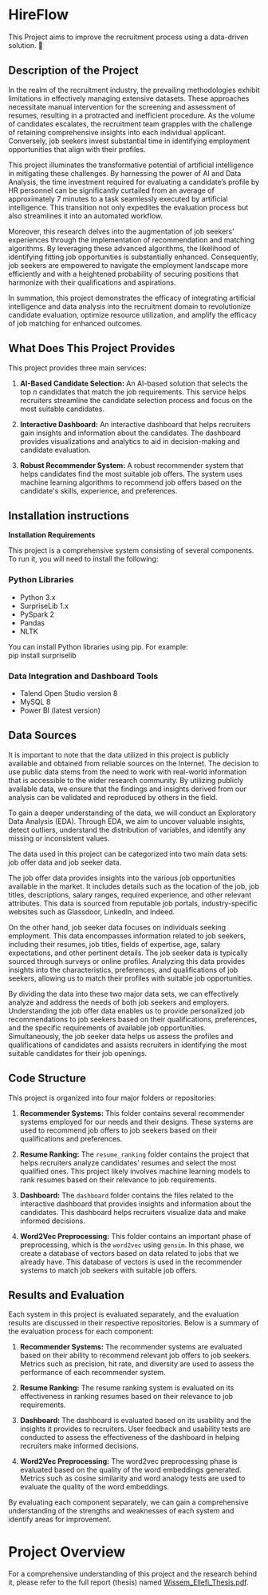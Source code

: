 # HireFlow 
This Project aims to improve the recruitment process using a data-driven solution. :briefcase: </br>
## Description of the Project

In the realm of the recruitment industry, the prevailing methodologies exhibit limitations in effectively managing extensive datasets. These approaches necessitate manual intervention for the screening and assessment of resumes, resulting in a protracted and inefficient procedure. As the volume of candidates escalates, the recruitment team grapples with the challenge of retaining comprehensive insights into each individual applicant. Conversely, job seekers invest substantial time in identifying employment opportunities that align with their profiles.

This project illuminates the transformative potential of artificial intelligence in mitigating these challenges. By harnessing the power of AI and Data Analysis, the time investment required for evaluating a candidate’s profile by HR personnel can be significantly curtailed from an average of approximately 7 minutes to a task seamlessly executed by artificial intelligence. This transition not only expedites the evaluation process but also streamlines it into an automated workflow.

Moreover, this research delves into the augmentation of job seekers’ experiences through the implementation of recommendation and matching algorithms. By leveraging these advanced algorithms, the likelihood of identifying fitting job opportunities is substantially enhanced. Consequently, job seekers are empowered to navigate the employment landscape more efficiently and with a heightened probability of securing positions that harmonize with their qualifications and aspirations.

In summation, this project demonstrates the efficacy of integrating artificial intelligence and data analysis into the recruitment domain to revolutionize candidate evaluation, optimize resource utilization, and amplify the efficacy of job matching for enhanced outcomes.

## What Does This Project Provides

This project provides three main services:

1. **AI-Based Candidate Selection:** An AI-based solution that selects the top *n* candidates that match the job requirements. This service helps recruiters streamline the candidate selection process and focus on the most suitable candidates.

2. **Interactive Dashboard:** An interactive dashboard that helps recruiters gain insights and information about the candidates. The dashboard provides visualizations and analytics to aid in decision-making and candidate evaluation.

3. **Robust Recommender System:** A robust recommender system that helps candidates find the most suitable job offers. The system uses machine learning algorithms to recommend job offers based on the candidate's skills, experience, and preferences.

## Installation instructions

**Installation Requirements**

This project is a comprehensive system consisting of several components. To run it, you will need to install the following:

### Python Libraries
- Python 3.x
- SurpriseLib 1.x
- PySpark 2
- Pandas
- NLTK

You can install Python libraries using pip. For example: </br>
pip install surpriselib

### Data Integration and Dashboard Tools
- Talend Open Studio version 8
- MySQL 8
- Power BI (latest version)

## Data Sources

It is important to note that the data utilized in this project is publicly available and obtained
from reliable sources on the Internet. The decision to use public data stems from the need to work with real-world information that
is accessible to the wider research community. By utilizing publicly available data, we ensure
that the findings and insights derived from our analysis can be validated and reproduced by
others in the field.

To gain a deeper understanding of the data, we will conduct an Exploratory Data Analysis
(EDA). Through EDA, we aim to uncover valuable insights, detect outliers, understand the distribution
of variables, and identify any missing or inconsistent values.

The data used in this project can be categorized into two main data sets: job offer data and job
seeker data.

The job offer data provides insights into the various job opportunities available in the market.
It includes details such as the location of the job, job titles, descriptions, salary ranges,
required experience, and other relevant attributes. This data is sourced from reputable job portals,
industry-specific websites such as Glassdoor, LinkedIn, and Indeed.

On the other hand, job seeker data focuses on individuals seeking employment. This data
encompasses information related to job seekers, including their resumes, job titles, fields of
expertise, age, salary expectations, and other pertinent details. The job seeker data is typically
sourced through surveys or online profiles. Analyzing this data provides insights into the characteristics,
preferences, and qualifications of job seekers, allowing us to match their profiles with suitable job opportunities.

By dividing the data into these two major data sets, we can effectively analyze and address
the needs of both job seekers and employers. Understanding the job offer data enables us to
provide personalized job recommendations to job seekers based on their qualifications, preferences,
and the specific requirements of available job opportunities. Simultaneously, the job
seeker data helps us assess the profiles and qualifications of candidates and assists recruiters in
identifying the most suitable candidates for their job openings.

## Code Structure

This project is organized into four major folders or repositories:

1. **Recommender Systems:** This folder contains several recommender systems employed for our needs and their designs. These systems are used to recommend job offers to job seekers based on their qualifications and preferences.

2. **Resume Ranking:** The `resume_ranking` folder contains the project that helps recruiters analyze candidates' resumes and select the most qualified ones. This project likely involves machine learning models to rank resumes based on their relevance to job requirements.

3. **Dashboard:** The `dashboard` folder contains the files related to the interactive dashboard that provides insights and information about the candidates. This dashboard helps recruiters visualize data and make informed decisions.

4. **Word2Vec Preprocessing:** This folder contains an important phase of preprocessing, which is the `word2vec` using `gensim`. In this phase, we create a database of vectors based on data related to jobs that we already have. This database of vectors is used in the recommender systems to match job seekers with suitable job offers.


## Results and Evaluation

Each system in this project is evaluated separately, and the evaluation results are discussed in their respective repositories. Below is a summary of the evaluation process for each component:

1. **Recommender Systems:** The recommender systems are evaluated based on their ability to recommend relevant job offers to job seekers. Metrics such as precision, hit rate, and diversity are used to assess the performance of each recommender system.

2. **Resume Ranking:** The resume ranking system is evaluated on its effectiveness in ranking resumes based on their relevance to job requirements.

3. **Dashboard:** The dashboard is evaluated based on its usability and the insights it provides to recruiters. User feedback and usability tests are conducted to assess the effectiveness of the dashboard in helping recruiters make informed decisions.

4. **Word2Vec Preprocessing:** The word2vec preprocessing phase is evaluated based on the quality of the word embeddings generated. Metrics such as cosine similarity and word analogy tests are used to evaluate the quality of the word embeddings.

By evaluating each component separately, we can gain a comprehensive understanding of the strengths and weaknesses of each system and identify areas for improvement.

# Project Overview

For a comprehensive understanding of this project and the research behind it, please refer to the full report (thesis) named [Wissem_Ellefi_Thesis.pdf](WEllefi/HireFlow/Wissem_Ellefi_Thesis.pdf).
